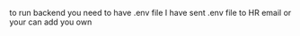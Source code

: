 to run backend you need to have .env file
I have sent .env file to HR email or your can add you own
